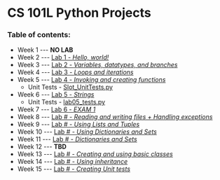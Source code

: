 # CS 101L Python Projects

### Table of contents:
* Week 1 --- **NO LAB**
* Week 2 --- [Lab 1 - _Hello, world!_](Lab%201/lab1.py)
* Week 3 --- [Lab 2 - _Variables, datatypes, and branches_](Lab%202/lab2.py)
* Week 4 --- [Lab 3 - _Loops and iterations_](Lab%203/lab3.py)
* Week 5 --- [Lab 4 - _Invoking and creating functions_](Lab%204/lab4.py)
  * Unit Tests - [Slot_UnitTests.py](Lab%204/Slot_UnitTests.py)
* Week 6 --- [Lab 5 - _Strings_](Lab%205/lab5.py)
  * Unit Tests - [lab05_tests.py](Lab%205/lab05_tests.py)
* Week 7 --- [Lab 6 - _EXAM 1_](Exam%201/lab6.py)
* Week 8 --- [Lab # - _Reading and writing files + Handling exceptions_]()
* Week 9 --- [Lab # - _Using Lists and Tuples_]()
* Week 10 --- [Lab # - _Using Dictionaries and Sets_]()
* Week 11 --- [Lab # - _Dictionaries and Sets_]()
* Week 12 --- **TBD**
* Week 13 --- [Lab # - _Creating and using basic classes_]()
* Week 14 --- [Lab # - _Using inheritance_]()
* Week 15 --- [Lab # - _Creating Unit tests_]()